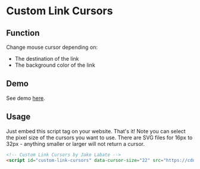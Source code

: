 # Custom Link Cursors

## Function
Change mouse cursor depending on:
- The destination of the link
- The background color of the link

## Demo
See demo [here](https://www.jakelabate.com/code/custom-link-cursors).

## Usage
Just embed this script tag on your website. That's it! Note you can select the pixel size of the cursors you want to use. There are SVG files for 16px to 32px - anything smaller or larger will not return a cursor.

```html
<!-- Custom Link Cursors by Jake Labate -->
<script id="custom-link-cursors" data-cursor-size="22" src="https://cdn.jakelabate.com/custom-link-cursors/script.js"></script>
```
